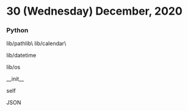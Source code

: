 # 30 (Wednesday) December, 2020

### Python

<p>lib/pathlib\ lib/calendar\ </p>
<p></p>
<p>lib/datetime</p>
<p>lib/os</p>
<p>__init__</p>
<p>self</p>
<p>JSON</p>
